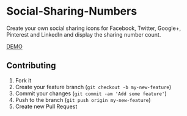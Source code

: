 Social-Sharing-Numbers
======================

Create your own social sharing icons for Facebook, Twitter, Google+, Pinterest and LinkedIn and display the sharing number count.

[DEMO](http://htmlpreview.github.io/?https://github.com/ryanburgess/Social-Sharing-Numbers/master/index.html)

## Contributing

1. Fork it
2. Create your feature branch (`git checkout -b my-new-feature`)
3. Commit your changes (`git commit -am 'Add some feature'`)
4. Push to the branch (`git push origin my-new-feature`)
5. Create new Pull Request



